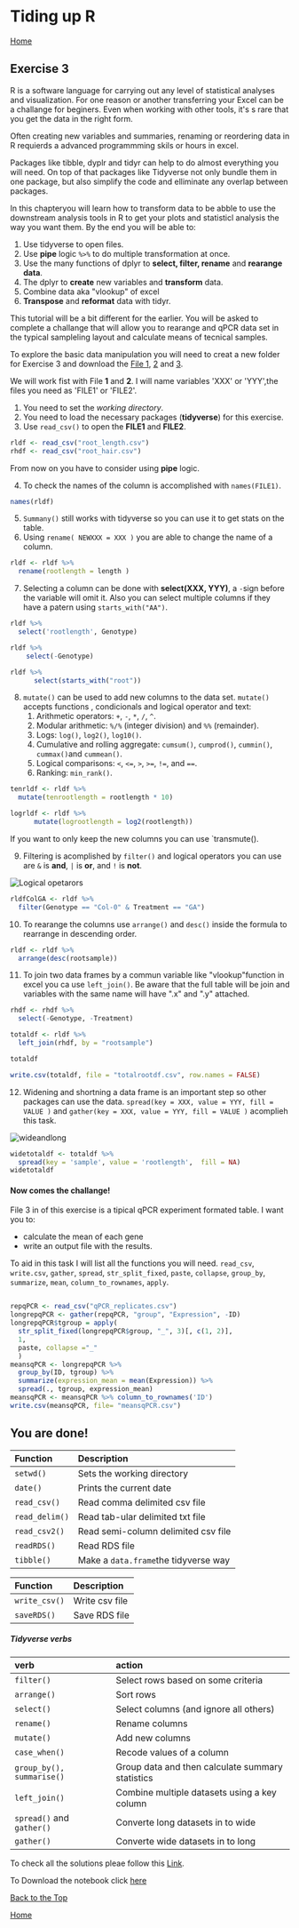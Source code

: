 #  Tiding up R

[Home](https://alexpmagalhaes.github.io/SFB924-R-course/index)

## Exercise 3

R is a software language for carrying out any level of statistical analyses and visualization.
For one reason or another transferring your Excel can be a challange for beginers.
Even when working with other tools, it's s rare that you get the data in the right form.

Often creating new variables and summaries, renaming or reordering data in R requierds a advanced programmming skils or hours in excel.

Packages like tibble, dyplr and tidyr can help to do almost everything you will need. On top of that packages like Tidyverse not only bundle them in one package, but also simplify the code and elliminate any overlap between packages.

In this chapteryou will learn how to transform data to be abble to use the downstream analysis tools in R to get your plots and statisticl analysis the way you want them.
By the end you will be able to:
 1. Use tidyverse to open files.
 2. Use **pipe** logic `%>%` to do multiple transformation at once.
 3. Use the many functions of dplyr to **select, filter, rename** and **rearange data**.
 4. The dplyr to **create** new variables and **transform** data.
 5. Combine data aka "vlookup" of excel
 6. **Transpose** and **reformat** data with tidyr.

 This tutorial will be a bit different for the earlier.
 You will be asked to complete a challange that will allow you to rearange and qPCR data set in the typical sampleling layout and calculate means of tecnical samples.


To explore the basic data manipulation you will need to creat a new folder for Exercise 3 and download the [File 1](https://alexpmagalhaes.github.io/SFB924-R-course/Materials/Datasets/Exercise3/root_length.csv), [2](https://alexpmagalhaes.github.io/SFB924-R-course/Materials/Datasets/Exercise3/root_hair.csv) and [3](https://alexpmagalhaes.github.io/SFB924-R-course/Materials/Datasets/Exercise3/qPCR_replicates.csv).

We will work fist with File **1** and **2**. I will name variables 'XXX' or 'YYY',the files you need as 'FILE1' or 'FILE2'.

1. You need to set the _working directory_.
2. You need to load the necessary packages (**tidyverse**) for this exercise.
3. Use `read_csv()` to open the **FILE1** and **FILE2**.

```r
rldf <- read_csv("root_length.csv")
rhdf <- read_csv("root_hair.csv")
```

From now on you have to consider using **pipe** logic.


4. To check the names of the column is accomplished with `names(FILE1)`.

```r
names(rldf)
```

5. `Summany()` still works with tidyverse so you can use it to get stats on the table.
6. Using `rename( NEWXXX = XXX )` you are able to change the name of a column.

```r
rldf <- rldf %>%
  rename(rootlength = length )
```

7. Selecting a column can be done with **select(XXX, YYY)**, a `-`sign before the variable will omit it. Also you can select multiple columns if they have a patern using `starts_with("AA")`.

```r
rldf %>%
  select('rootlength', Genotype)

rldf %>%
    select(-Genotype)

rldf %>%
      select(starts_with("root"))
```

8. `mutate()` can be used to add new columns to the data set. `mutate()` accepts functions , condicionals and logical operator and text:
      1. Arithmetic operators: `+`, `-`, `*`, `/`, `^`.
      2. Modular arithmetic: `%/%` (integer division) and `%%` (remainder).
      3. Logs: `log()`, `log2()`, `log10()`.
      4. Cumulative and rolling aggregate: `cumsum()`, `cumprod()`, `cummin()`, `cummax()`and `cummean()`.
      5. Logical comparisons: `<`, `<=`, `>`, `>=`, `!=`, and `==`.
      6. Ranking: `min_rank()`.

```r
tenrldf <- rldf %>%
  mutate(tenrootlength = rootlength * 10)

logrldf <- rldf %>%
      mutate(logrootlength = log2(rootlength))
```

If you want to only keep the new columns you can use `transmute().

9. Filtering is acomplished by `filter()` and logical operators you can use are `&` is **and**, `|` is **or**, and `!` is **not**.

![Logical opetarors](https://alexpmagalhaes.github.io/SFB924-R-course/jpegs/spread_data_R.png)

```r
rldfColGA <- rldf %>%
  filter(Genotype == "Col-0" & Treatment == "GA")
```
10. To rearange the columns use `arrange()` and `desc()` inside the formula to rearrange in descending order.

```r
rldf <- rldf %>%
  arrange(desc(rootsample))
```

11. To join two data frames by a commun variable like "vlookup"function in excel you ca use `left_join()`. Be aware that the full table will be join and variables with the same name will have ".x" and ".y" attached.

```r
rhdf <- rhdf %>%
  select(-Genotype, -Treatment)

totaldf <- rldf %>%
  left_join(rhdf, by = "rootsample")

totaldf

write.csv(totaldf, file = "totalrootdf.csv", row.names = FALSE)
```
12. Widening and shortning a data frame is an important step so other packages can use the data. `spread(key = XXX, value = YYY, fill = VALUE )` and `gather(key = XXX, value = YYY, fill = VALUE )` acomplieh this task.

![wideandlong](https://alexpmagalhaes.github.io/SFB924-R-course/jpegs/transform-logical.png)


```r
widetotaldf <- totaldf %>%
  spread(key = 'sample', value = 'rootlength',  fill = NA)
widetotaldf
```

#### Now comes the challange!

File 3 in of this exercise is a tipical qPCR experiment formated table.
I want you to:
* calculate the mean of each gene
* write an output file with the results.


To aid in this task I will list all the functions you will need.
`read_csv`, `write.csv`, `gather`, `spread`, `str_split_fixed`, `paste`, `collapse`, `group_by`, `summarize`, `mean`, `column_to_rownames`, `apply`.


```r echo = FALSE

repqPCR <- read_csv("qPCR_replicates.csv")
longrepqPCR <- gather(repqPCR, "group", "Expression", -ID)
longrepqPCR$tgroup = apply(
  str_split_fixed(longrepqPCR$group, "_", 3)[, c(1, 2)],
  1,
  paste, collapse ="_"
  )
meansqPCR <- longrepqPCR %>%
  group_by(ID, tgroup) %>%
  summarize(expression_mean = mean(Expression)) %>%
  spread(., tgroup, expression_mean)
meansqPCR <- meansqPCR %>% column_to_rownames('ID')
write.csv(meansqPCR, file= "meansqPCR.csv")

```

## You are done!

| Function| Description|
|:------|:--------|
|`setwd()`| Sets the working directory|
|`date()`| Prints the current date|
|`read_csv()`| Read comma delimited csv file|
|`read_delim()`| Read tab-ular delimited txt file|
|`read_csv2()`| Read semi-column delimited csv file|
|`readRDS()`| Read RDS file|
|`tibble()`| Make a `data.frame`the tidyverse way|

| Function| Description|
|:------|:--------|
|`write_csv()`| Write csv file|
|`saveRDS()`| Save RDS file |

##### Tidyverse verbs

| verb| action|
|:---|:----------------------|
|`filter()`|Select rows based on some criteria|
|`arrange()`|Sort rows|
|`select()`|Select columns (and ignore all others)|
|`rename()`|Rename columns|
|`mutate()`|Add new columns|
|`case_when()`|Recode values of a column|
|`group_by(), summarise()`|Group data and then calculate summary statistics|
|`left_join()`|Combine multiple datasets using a key column|
|`spread()` and `gather()`| Converte long datasets in to wide|
|`gather()`| Converte wide datasets in to long|

To check all the solutions pleae follow this [Link](http://rpubs.com/alexpmagalhaes/Exercise3).

To Download the notebook click [here](https://alexpmagalhaes.github.io/SFB924-R-course/Materials/Scripts/Exercise3.Rmd)

[Back to the Top](#tiding-up-r)

[Home](https://alexpmagalhaes.github.io/SFB924-R-course/index)
